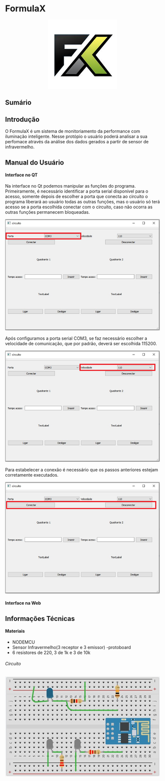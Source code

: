 # FormulaX

<p align="center">
  <img src="figuras/logo.jpg?raw=true" alt="logo"/>
</p>



## Sumário

## Introdução
<p>O FormulaX é um sistema de monitoriamento da performance com iluminação inteligente. Nesse protópio o usuário poderá analisar a sua perfomace através da análise dos dados gerados a partir de sensor de infravermelho.</p>

## Manual do Usuário

#### Interface no QT

Na interface no Qt podemos manipular as funções do programa. Primeiramente, é necessário identificar a porta serial disponível para o acesso, somente depois de escolher a porta que conecta ao circuito o programa liberará ao usuário todas as outras funções, mas o usuário só terá acesso se a porta escolhida conectar com o circuito, caso não ocorra as outras funções permanecem bloqueadas.

![QT_PORTA](figuras/porta_qt.png)

Após configuramos a porta serial COM3, se faz necessário escolher a velocidade de comunicação, que por padrão, deverá ser escolhida 115200.

![QT_VELOCIDADE](figuras/velocidade_qt.png)

Para estabelecer a conexão é necessário que os passos anteriores estejam corretamente executados.

![qt_conexao](figuras/conexao_qt.png)



#### Interface na Web

## Informações Técnicas

#### Materiais

- NODEMCU
- Sensor Infravermelho(3 receptor e 3 emissor)
-protoboard
- 6 resistores de 220, 3 de 1k e 3 de 10k

###### Circuito

![circuito](figuras/circuito.jpeg)







  
 







